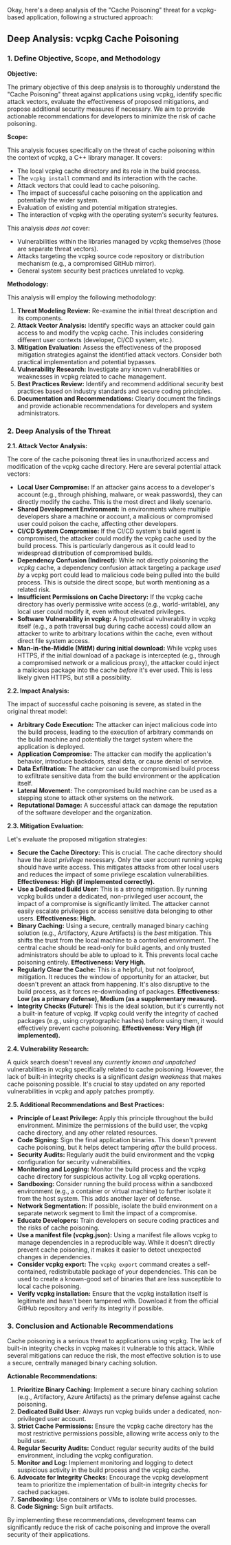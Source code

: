 Okay, here's a deep analysis of the "Cache Poisoning" threat for a vcpkg-based application, following a structured approach:

## Deep Analysis: vcpkg Cache Poisoning

### 1. Define Objective, Scope, and Methodology

**Objective:**

The primary objective of this deep analysis is to thoroughly understand the "Cache Poisoning" threat against applications using vcpkg, identify specific attack vectors, evaluate the effectiveness of proposed mitigations, and propose additional security measures if necessary.  We aim to provide actionable recommendations for developers to minimize the risk of cache poisoning.

**Scope:**

This analysis focuses specifically on the threat of cache poisoning within the context of vcpkg, a C++ library manager.  It covers:

*   The local vcpkg cache directory and its role in the build process.
*   The `vcpkg install` command and its interaction with the cache.
*   Attack vectors that could lead to cache poisoning.
*   The impact of successful cache poisoning on the application and potentially the wider system.
*   Evaluation of existing and potential mitigation strategies.
*   The interaction of vcpkg with the operating system's security features.

This analysis *does not* cover:

*   Vulnerabilities within the libraries managed by vcpkg themselves (those are separate threat vectors).
*   Attacks targeting the vcpkg source code repository or distribution mechanism (e.g., a compromised GitHub mirror).
*   General system security best practices unrelated to vcpkg.

**Methodology:**

This analysis will employ the following methodology:

1.  **Threat Modeling Review:**  Re-examine the initial threat description and its components.
2.  **Attack Vector Analysis:**  Identify specific ways an attacker could gain access to and modify the vcpkg cache.  This includes considering different user contexts (developer, CI/CD system, etc.).
3.  **Mitigation Evaluation:**  Assess the effectiveness of the proposed mitigation strategies against the identified attack vectors.  Consider both practical implementation and potential bypasses.
4.  **Vulnerability Research:**  Investigate any known vulnerabilities or weaknesses in vcpkg related to cache management.
5.  **Best Practices Review:**  Identify and recommend additional security best practices based on industry standards and secure coding principles.
6.  **Documentation and Recommendations:**  Clearly document the findings and provide actionable recommendations for developers and system administrators.

### 2. Deep Analysis of the Threat

**2.1. Attack Vector Analysis:**

The core of the cache poisoning threat lies in unauthorized access and modification of the vcpkg cache directory.  Here are several potential attack vectors:

*   **Local User Compromise:**  If an attacker gains access to a developer's account (e.g., through phishing, malware, or weak passwords), they can directly modify the cache.  This is the most direct and likely scenario.
*   **Shared Development Environment:**  In environments where multiple developers share a machine or account, a malicious or compromised user could poison the cache, affecting other developers.
*   **CI/CD System Compromise:**  If the CI/CD system's build agent is compromised, the attacker could modify the vcpkg cache used by the build process.  This is particularly dangerous as it could lead to widespread distribution of compromised builds.
*   **Dependency Confusion (Indirect):** While not directly poisoning the *vcpkg* cache, a dependency confusion attack targeting a package *used by* a vcpkg port could lead to malicious code being pulled into the build process. This is outside the direct scope, but worth mentioning as a related risk.
*   **Insufficient Permissions on Cache Directory:** If the vcpkg cache directory has overly permissive write access (e.g., world-writable), any local user could modify it, even without elevated privileges.
*   **Software Vulnerability in vcpkg:** A hypothetical vulnerability in vcpkg itself (e.g., a path traversal bug during cache access) could allow an attacker to write to arbitrary locations within the cache, even without direct file system access.
*  **Man-in-the-Middle (MitM) during initial download:** While vcpkg uses HTTPS, if the initial download of a package is intercepted (e.g., through a compromised network or a malicious proxy), the attacker could inject a malicious package into the cache *before* it's ever used. This is less likely given HTTPS, but still a possibility.

**2.2. Impact Analysis:**

The impact of successful cache poisoning is severe, as stated in the original threat model:

*   **Arbitrary Code Execution:**  The attacker can inject malicious code into the build process, leading to the execution of arbitrary commands on the build machine and potentially the target system where the application is deployed.
*   **Application Compromise:**  The attacker can modify the application's behavior, introduce backdoors, steal data, or cause denial of service.
*   **Data Exfiltration:**  The attacker can use the compromised build process to exfiltrate sensitive data from the build environment or the application itself.
*   **Lateral Movement:**  The compromised build machine can be used as a stepping stone to attack other systems on the network.
*   **Reputational Damage:**  A successful attack can damage the reputation of the software developer and the organization.

**2.3. Mitigation Evaluation:**

Let's evaluate the proposed mitigation strategies:

*   **Secure the Cache Directory:**  This is crucial.  The cache directory should have the *least privilege* necessary.  Only the user account running vcpkg should have write access.  This mitigates attacks from other local users and reduces the impact of some privilege escalation vulnerabilities.  **Effectiveness: High (if implemented correctly).**
*   **Use a Dedicated Build User:**  This is a strong mitigation.  By running vcpkg builds under a dedicated, non-privileged user account, the impact of a compromise is significantly limited.  The attacker cannot easily escalate privileges or access sensitive data belonging to other users.  **Effectiveness: High.**
*   **Binary Caching:**  Using a secure, centrally managed binary caching solution (e.g., Artifactory, Azure Artifacts) is the *best* mitigation.  This shifts the trust from the local machine to a controlled environment.  The central cache should be read-only for build agents, and only trusted administrators should be able to upload to it.  This prevents local cache poisoning entirely.  **Effectiveness: Very High.**
*   **Regularly Clear the Cache:**  This is a helpful, but not foolproof, mitigation.  It reduces the window of opportunity for an attacker, but doesn't prevent an attack from happening.  It's also disruptive to the build process, as it forces re-downloading of packages.  **Effectiveness: Low (as a primary defense), Medium (as a supplementary measure).**
*   **Integrity Checks (Future):**  This is the ideal solution, but it's currently not a built-in feature of vcpkg.  If vcpkg could verify the integrity of cached packages (e.g., using cryptographic hashes) before using them, it would effectively prevent cache poisoning.  **Effectiveness: Very High (if implemented).**

**2.4. Vulnerability Research:**

A quick search doesn't reveal any *currently known and unpatched* vulnerabilities in vcpkg specifically related to cache poisoning. However, the lack of built-in integrity checks is a significant *design weakness* that makes cache poisoning possible.  It's crucial to stay updated on any reported vulnerabilities in vcpkg and apply patches promptly.

**2.5. Additional Recommendations and Best Practices:**

*   **Principle of Least Privilege:**  Apply this principle throughout the build environment.  Minimize the permissions of the build user, the vcpkg cache directory, and any other related resources.
*   **Code Signing:**  Sign the final application binaries.  This doesn't prevent cache poisoning, but it helps detect tampering *after* the build process.
*   **Security Audits:**  Regularly audit the build environment and the vcpkg configuration for security vulnerabilities.
*   **Monitoring and Logging:**  Monitor the build process and the vcpkg cache directory for suspicious activity.  Log all vcpkg operations.
*   **Sandboxing:** Consider running the build process within a sandboxed environment (e.g., a container or virtual machine) to further isolate it from the host system. This adds another layer of defense.
*   **Network Segmentation:** If possible, isolate the build environment on a separate network segment to limit the impact of a compromise.
*   **Educate Developers:** Train developers on secure coding practices and the risks of cache poisoning.
* **Use a manifest file (vcpkg.json):** Using a manifest file allows vcpkg to manage dependencies in a reproducible way. While it doesn't directly prevent cache poisoning, it makes it easier to detect unexpected changes in dependencies.
* **Consider vcpkg export:** The `vcpkg export` command creates a self-contained, redistributable package of your dependencies. This can be used to create a known-good set of binaries that are less susceptible to local cache poisoning.
* **Verify vcpkg installation:** Ensure that the vcpkg installation itself is legitimate and hasn't been tampered with. Download it from the official GitHub repository and verify its integrity if possible.

### 3. Conclusion and Actionable Recommendations

Cache poisoning is a serious threat to applications using vcpkg.  The lack of built-in integrity checks in vcpkg makes it vulnerable to this attack.  While several mitigations can reduce the risk, the most effective solution is to use a secure, centrally managed binary caching solution.

**Actionable Recommendations:**

1.  **Prioritize Binary Caching:** Implement a secure binary caching solution (e.g., Artifactory, Azure Artifacts) as the primary defense against cache poisoning.
2.  **Dedicated Build User:**  Always run vcpkg builds under a dedicated, non-privileged user account.
3.  **Strict Cache Permissions:**  Ensure the vcpkg cache directory has the most restrictive permissions possible, allowing write access only to the build user.
4.  **Regular Security Audits:**  Conduct regular security audits of the build environment, including the vcpkg configuration.
5.  **Monitor and Log:**  Implement monitoring and logging to detect suspicious activity in the build process and the vcpkg cache.
6.  **Advocate for Integrity Checks:**  Encourage the vcpkg development team to prioritize the implementation of built-in integrity checks for cached packages.
7. **Sandboxing:** Use containers or VMs to isolate build processes.
8. **Code Signing:** Sign built artifacts.

By implementing these recommendations, development teams can significantly reduce the risk of cache poisoning and improve the overall security of their applications.